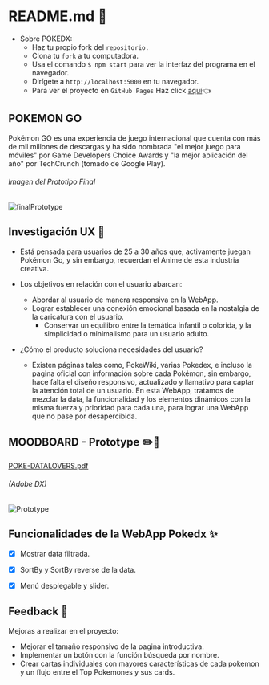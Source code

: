 # README.md 📝
+ Sobre POKEDX:
    * Haz tu propio fork del `repositorio.`
    * Clona tu `fork` a tu computadora.
	* Usa el comando `$ npm start` para ver la interfaz del programa en el navegador.
    * Dirígete a  `http://localhost:5000` en tu navegador.
    * Para ver el proyecto en `GitHub Pages` Haz click [aquí](/):point_left:

## POKEMON GO
Pokémon GO es una experiencia de juego internacional que cuenta con más de mil millones de descargas y ha sido nombrada "el mejor juego para móviles" por Game Developers Choice Awards y "la mejor aplicación del año" por TechCrunch (tomado de Google Play).


###### Imagen del Prototipo Final
![finalPrototype](https://user-images.githubusercontent.com/56927809/70093365-d7c61b00-15e5-11ea-8703-2bee3b2589de.JPG)


## Investigación UX :busts_in_silhouette:
+ Está pensada para usuarios de 25 a 30 años que, activamente juegan Pokémon Go, y sin embargo, recuerdan el Anime de esta industria creativa.

+ Los objetivos en relación con el usuario abarcan:
    + Abordar al usuario de manera responsiva en la WebApp.
    + Lograr establecer una conexión emocional basada en la nostalgia de la caricatura con el usuario.
	  + Conservar un equilibro entre la temática infantil o colorida, y la simplicidad o minimalismo para un usuario adulto.


+ ¿Cómo el producto soluciona necesidades del usuario?

	+ Existen páginas tales como, PokeWiki, varias Pokedex, e incluso la pagina oficial con información sobre cada Pokémon, sin embargo, hace falta el diseño responsivo, actualizado y llamativo para captar la atención total de un usuario. En esta WebApp, tratamos de mezclar la data, la funcionalidad y los elementos dinámicos con la misma fuerza y prioridad para cada una, para lograr una WebApp que no pase por desapercibida.

## MOODBOARD - Prototype :pencil2::paperclip:

[POKE-DATALOVERS.pdf](https://github.com/SleekPanther/test/files/3918933/POKE-DATALOVERS.pdf)

###### (Adobe DX)

![Prototype](https://user-images.githubusercontent.com/56927809/70094272-cbdb5880-15e7-11ea-9d2a-1248b91b1bbe.JPG)

## Funcionalidades de la WebApp Pokedx :sparkles:
- [x] Mostrar data filtrada.
- [x] SortBy y SortBy reverse de la data.
- [x] Menú desplegable y slider.


## Feedback :speech_balloon:
Mejoras a realizar en el proyecto:
- Mejorar el tamaño responsivo de la pagina introductiva.
- Implementar un botón con la función búsqueda por nombre.
- Crear cartas individuales con mayores características de cada pokemon y un flujo entre el Top Pokemones y sus cards.
